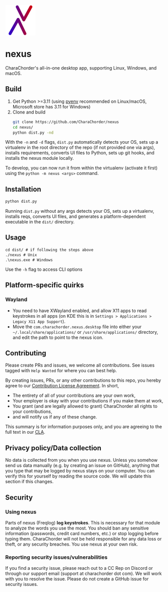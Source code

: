 ![nexus logo](ui/images/icon.svg)

# nexus

CharaChorder's all-in-one desktop app, supporting Linux, Windows, and macOS.

## Build

1. Get Python >=3.11 (using [pyenv](https://github.com/pyenv/pyenv) recommended on Linux/macOS, Microsoft store has 3.11 for Windows)
2. Clone and build
    ```sh
    git clone https://github.com/CharaChorder/nexus
    cd nexus/
    python dist.py -nd
    ```

With the `-n` and `-d` flags, `dist.py` automatically detects your OS, sets up a virtualenv in the root directory of the repo (if not provided one via args), installs requirements, converts UI files to Python, sets up git hooks, and installs the nexus module locally.

To develop, you can now run it from within the virtualenv (activate it first) using the `python -m nexus <args>` command.

## Installation

```sh
python dist.py
```

Running `dist.py` without any args detects your OS, sets up a virtualenv, installs reqs, converts UI files, and generates a platform-dependent executable in the `dist/` directory.

## Usage

```
cd dist/ # if following the steps above
./nexus # Unix
.\nexus.exe # Windows
```
Use the `-h` flag to access CLI options

## Platform-specific quirks

### Wayland

- You need to have XWayland enabled, and allow X11 apps to read keystrokes in all apps (on KDE this is in `Settings > Applications > Legacy X11 App Support`).
- Move the `com.charachorder.nexus.desktop` file into either your `~/.local/share/applications/` or `/usr/share/applications/` directory, and edit the path to point to the nexus icon.

## Contributing

Please create PRs and issues, we welcome all contributions. See issues tagged with `Help Wanted` for where you can best help.

By creating issues, PRs, or any other contributions to this repo, you hereby agree to our [Contribution License Agreement](Contributing.md). In short,
- The entirety of all of your contributions are your own work,
- Your employer is okay with your contributions if you make them at work,
- You grant (and are legally allowed to grant) CharaChorder all rights to your contributions,
- and will notify us if any of these change.

This summary is for information purposes only, and you are agreeing to the full text in our [CLA](Contributing.md).

## Privacy policy/Data collection

No data is collected from you when you use nexus. Unless you somehow send us data manually (e.g. by creating an issue on GitHub), anything that you type that may be logged by nexus stays on your computer. You can verify this for yourself by reading the source code. We will update this section if this changes.

## Security

### Using nexus

Parts of nexus (Freqlog) **log keystrokes**. This is necessary for that module to analyze the words you use the most. You should ban any sensitive information (passwords, credit card numbers, etc.) or stop logging before typing them. CharaChorder will not be held responsible for any data loss or theft, or any security breaches. You use nexus at your own risk.

### Reporting security issues/vulnerabilities

If you find a security issue, please reach out to a CC Rep on Discord or through our support email (support at charachorder dot com). We will work with you to resolve the issue. Please do not create a GitHub issue for security issues.
